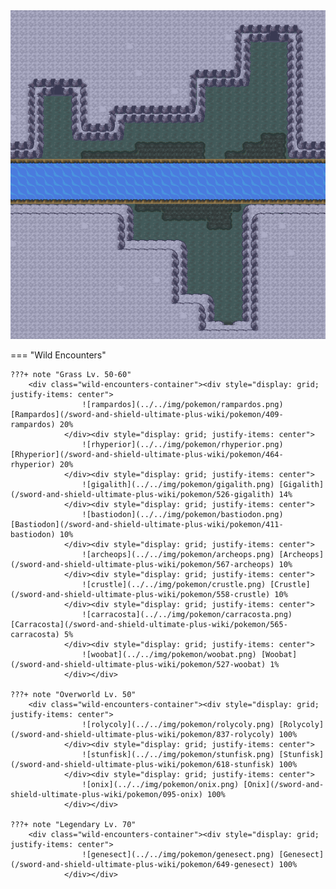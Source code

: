 <img src="../../img/routes/Brawlers Cave (Isle Of Armor).png" alt="Brawlers Cave (Isle Of Armor)"/>

=== "Wild Encounters"


	???+ note "Grass Lv. 50-60"
		<div class="wild-encounters-container"><div style="display: grid; justify-items: center">
                    ![rampardos](../../img/pokemon/rampardos.png) [Rampardos](/sword-and-shield-ultimate-plus-wiki/pokemon/409-rampardos) 20%
                </div><div style="display: grid; justify-items: center">
                    ![rhyperior](../../img/pokemon/rhyperior.png) [Rhyperior](/sword-and-shield-ultimate-plus-wiki/pokemon/464-rhyperior) 20%
                </div><div style="display: grid; justify-items: center">
                    ![gigalith](../../img/pokemon/gigalith.png) [Gigalith](/sword-and-shield-ultimate-plus-wiki/pokemon/526-gigalith) 14%
                </div><div style="display: grid; justify-items: center">
                    ![bastiodon](../../img/pokemon/bastiodon.png) [Bastiodon](/sword-and-shield-ultimate-plus-wiki/pokemon/411-bastiodon) 10%
                </div><div style="display: grid; justify-items: center">
                    ![archeops](../../img/pokemon/archeops.png) [Archeops](/sword-and-shield-ultimate-plus-wiki/pokemon/567-archeops) 10%
                </div><div style="display: grid; justify-items: center">
                    ![crustle](../../img/pokemon/crustle.png) [Crustle](/sword-and-shield-ultimate-plus-wiki/pokemon/558-crustle) 10%
                </div><div style="display: grid; justify-items: center">
                    ![carracosta](../../img/pokemon/carracosta.png) [Carracosta](/sword-and-shield-ultimate-plus-wiki/pokemon/565-carracosta) 5%
                </div><div style="display: grid; justify-items: center">
                    ![woobat](../../img/pokemon/woobat.png) [Woobat](/sword-and-shield-ultimate-plus-wiki/pokemon/527-woobat) 1%
                </div></div>

	???+ note "Overworld Lv. 50"
		<div class="wild-encounters-container"><div style="display: grid; justify-items: center">
                    ![rolycoly](../../img/pokemon/rolycoly.png) [Rolycoly](/sword-and-shield-ultimate-plus-wiki/pokemon/837-rolycoly) 100%
                </div><div style="display: grid; justify-items: center">
                    ![stunfisk](../../img/pokemon/stunfisk.png) [Stunfisk](/sword-and-shield-ultimate-plus-wiki/pokemon/618-stunfisk) 100%
                </div><div style="display: grid; justify-items: center">
                    ![onix](../../img/pokemon/onix.png) [Onix](/sword-and-shield-ultimate-plus-wiki/pokemon/095-onix) 100%
                </div></div>

	???+ note "Legendary Lv. 70"
		<div class="wild-encounters-container"><div style="display: grid; justify-items: center">
                    ![genesect](../../img/pokemon/genesect.png) [Genesect](/sword-and-shield-ultimate-plus-wiki/pokemon/649-genesect) 100%
                </div></div>



